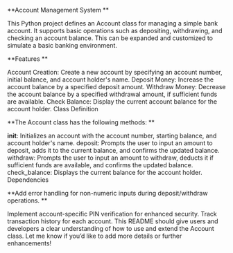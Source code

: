 **Account Management System
**


This Python project defines an Account class for managing a simple bank account. It supports basic operations such as depositing, withdrawing, and checking an account balance. This can be expanded and customized to simulate a basic banking environment.

**Features
**

Account Creation: Create a new account by specifying an account number, initial balance, and account holder's name.
Deposit Money: Increase the account balance by a specified deposit amount.
Withdraw Money: Decrease the account balance by a specified withdrawal amount, if sufficient funds are available.
Check Balance: Display the current account balance for the account holder.
Class Definition

**The Account class has the following methods:
**

__init__: Initializes an account with the account number, starting balance, and account holder's name.
deposit: Prompts the user to input an amount to deposit, adds it to the current balance, and confirms the updated balance.
withdraw: Prompts the user to input an amount to withdraw, deducts it if sufficient funds are available, and confirms the updated balance.
check_balance: Displays the current balance for the account holder.
Dependencies

**Add error handling for non-numeric inputs during deposit/withdraw operations.
**

Implement account-specific PIN verification for enhanced security.
Track transaction history for each account.
This README should give users and developers a clear understanding of how to use and extend the Account class. Let me know if you’d like to add more details or further enhancements!











